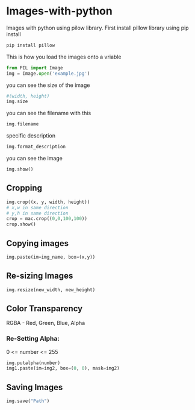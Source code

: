 # Images-with-python
Images with python using pilow library.
First install pillow library using pip install
```bash
pip install pillow
```
This is how you load the images onto a vriable 
```python
from PIL import Image
img = Image.open('example.jpg')
```
you can see the size of the image
```python
#(width, height)
img.size 
```
you can see the filename with this
```python
img.filename 
```
specific description
```python
img.format_description
```
you can see the image
```python
img.show() 
```

## Cropping
```python
img.crop((x, y, width, height))
# x,w in same direction
# y,h in same direction
crop = mac.crop((0,0,100,100))
crop.show()
```

## Copying images
```python
img.paste(im=img_name, box=(x,y))
```

## Re-sizing Images
```python
img.resize(new_width, new_height)
```

## Color Transparency
RGBA - Red, Green, Blue, Alpha

### Re-Setting Alpha:
0 <= number <= 255
```python
img.putalpha(number)
img1.paste(im=img2, box=(0, 0), mask=img2)
```

## Saving Images
```python
img.save("Path")
```

